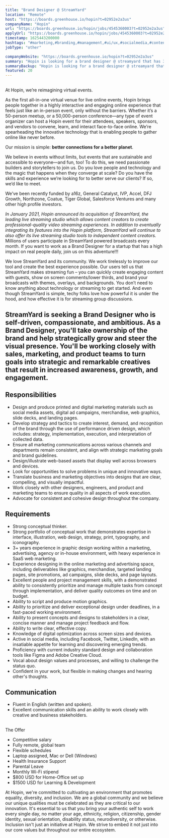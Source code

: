```yaml
---
title: "Brand Designer @ StreamYard"
location: "Remote"
host: "https://boards.greenhouse.io/hopin?t=02952e2a3us"
companyName: "Hopin"
url: "https://boards.greenhouse.io/hopin/jobs/4545360003?t=02952e2a3us"
applyUrl: "https://boards.greenhouse.io/hopin/jobs/4545360003?t=02952e2a3us#app"
timestamp: 1625443200000
hashtags: "#marketing,#branding,#management,#ui/ux,#socialmedia,#content,#photoshop,#innovation,#communication,#css"
jobType: "other"

companyWebsite: "https://boards.greenhouse.io/hopin?t=02952e2a3us"
summary: "Hopin is looking for a brand designer @ streamyard that has 3+ years experience in graphic design working within a marketing, advertising, agency or in-house environment, with heavy experience in SaaS web marketing."
summaryBackup: "Hopin is looking for a brand designer @ streamyard that has #marketing, #branding, #management."
featured: 20
---
```


## 

At Hopin, we’re reimagining virtual events.

As the first all-in-one virtual venue for live online events, Hopin brings people together in a highly interactive and engaging online experience that feels just like an in-person event, only without the barriers. Whether it’s a 50-person meetup, or a 50,000-person conference—any type of event organizer can host a Hopin event for their attendees, speakers, sponsors, and vendors to convene, learn, and interact face-to-face online. We’re spearheading the innovative technology that is enabling people to gather online like never before.

Our mission is simple: **better connections for a better planet**. 

We believe in events without limits, but events that are sustainable and accessible to everyone—and fun, too! To do this, we need passionate builders and storytellers to join us. Do you love people and technology and the magic that happens when they converge at scale? Do you have the skills and experience we’re looking for to better serve our clients? If so, we’d like to meet.

We’ve been recently funded by a16z, General Catalyst, IVP, Accel, DFJ Growth, Northzone, Coatue, Tiger Global, Salesforce Ventures and many other high profile investors.

_In January 2021, Hopin announced its acquisition of StreamYard, the leading live streaming studio which allows content creators to create professional-quality video streaming experiences. In addition to eventually integrating its features into the Hopin platform, StreamYard will continue to also offer its live streaming studio tools to independent content creators._ Millions of users participate in StreamYard powered broadcasts every month. If you want to work as a Brand Designer for a startup that has a high impact on real people daily, join us on this adventure!!! 

We love StreamYard and its community. We work tirelessly to improve our tool and create the best experience possible. Our users tell us that StreamYard makes streaming fun – you can quickly create engaging content with guests, show on screen comments/lower thirds, and brand your broadcasts with themes, overlays, and backgrounds. You don’t need to know anything about technology or streaming to get started. And even though StreamYard is simple, techy folks love how powerful it is under the hood, and how effective it is for streaming group discussions.

## StreamYard is seeking a Brand Designer who is self-driven, compassionate, and ambitious. As a Brand Designer, you'll take ownership of the brand and help strategically grow and steer the visual presence. You'll be working closely with sales, marketing, and product teams to turn goals into strategic and remarkable creatives that result in increased awareness, growth, and engagement.

## Responsibilities

*   Design and produce printed and digital marketing materials such as social media assets, digital ad campaigns, merchandise, web graphics, slide decks, and landing pages.
*   Develop strategy and tactics to create interest, demand, and recognition of the brand through the use of performance driven design, which includes: strategy, implementation, execution, and interpretation of collected data.
*   Ensure all marketing communications across various channels and departments remain consistent, and align with strategic marketing goals and brand guidelines.
*   Design/illustrate web-based assets that display well across browsers and devices.
*   Look for opportunities to solve problems in unique and innovative ways.
*   Translate business and marketing objectives into designs that are clear, compelling, and visually impactful.
*   Work closely with other designers, engineers, and product and marketing teams to ensure quality in all aspects of work execution.
*   Advocate for consistent and cohesive design throughout the company.

## Requirements

*   Strong conceptual thinker.
*   Strong portfolio of conceptual work that demonstrates expertise in interface, illustration, web design, strategy, print, typography, and iconography.
*   3+ years experience in graphic design working within a marketing, advertising, agency or in-house environment, with heavy experience in SaaS web marketing.
*   Experience designing in the online marketing and advertising space, including deliverables like graphics, merchandise, targeted landing pages, site promotions, ad campaigns, slide decks, and page layouts.
*   Excellent people and project management skills, with a demonstrated ability to consistently prioritize and manage multiple tasks from concept through implementation, and deliver quality outcomes on time and on budget.
*   Ability to script and produce motion graphics.
*   Ability to prioritize and deliver exceptional design under deadlines, in a fast-paced working environment.
*   Ability to present concepts and designs to stakeholders in a clear, concise manner and manage project feedback and flow.
*   Ability to write clear, effective copy.
*   Knowledge of digital optimization across screen sizes and devices.
*   Active in social media, including Facebook, Twitter, LinkedIn, with an insatiable appetite for learning and discovering emerging trends.
*   Proficiency with current industry standard design and collaboration tools like Figma and Adobe Creative Cloud.
*   Vocal about design values and processes, and willing to challenge the status quo.
*   Confident in your work, but flexible in making changes and hearing other's thoughts.

## Communication

*   Fluent in English (written and spoken).
*   Excellent communication skills and an ability to work closely with creative and business stakeholders.

## 

The Offer

*   Competitive salary
*   Fully remote, global team
*   Flexible schedules
*   Laptop assigned, Mac or Dell (Windows)
*   Health Insurance Support
*   Parental Leave
*   Monthly Wi-Fi stipend
*   $800 USD for Home-Office set up
*   $1500 USD for Learning & Development

At Hopin, we're committed to cultivating an environment that promotes equality, diversity, and inclusion. We are a global community and we believe our unique qualities must be celebrated as they are critical to our innovation. It's essential to us that you bring your authentic self to work every single day, no matter your age, ethnicity, religion, citizenship, gender identity, sexual orientation, disability status, neurodiversity, or otherwise. Inclusion isn't just an initiative at Hopin. We strive to embed it not just into our core values but throughout our entire ecosystem.
